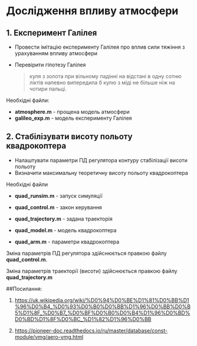 # Дослідження впливу атмосфери

## 1. Експеримент Галілея

- Провести імітацію експерименту Галілея про вплив сили тяжіння з урахуванням впливу атмосфери

- Перевірити гіпотезу Галілея

    >  куля з золота при вільному падінні на відстані в одну сотню ліктів напевно випередила б кулю з міді не більше ніж на чотири пальці. 

Необхідні файли:
   
- **atmosphere.m** - прощена модель атмосфери
- **galileo_exp.m** - модель експерименту Галілея

## 2. Стабілізувати висоту польоту квадрокоптера

- Налаштувати параметри ПД регулятора контуру стабілізації висоти польоту
- Визначити максимальну теоретичну висоту польоту квадрокоптера

Необхідні файли

- **quad_runsim.m** - запуск симуляції

- **quad_control.m** - закон керування

- **quad_trajectory.m** - задана траекторія

- **quad_model.m** - модель квадрокоптера
    
- **quad_arm.m** - параметри квадрокоптера
    
Зміна параметрів ПД регулятора здійснюється правкою файлу **quad_control.m**.
    
Зміна параметрів траекторії (висоти) здійснюється правкою файлу **quad_trajectory.m**

##Посилання:

1. https://uk.wikipedia.org/wiki/%D0%94%D0%BE%D1%81%D0%BB%D1%96%D0%B4_%D0%93%D0%B0%D0%BB%D1%96%D0%BB%D0%B5%D1%8F_%D0%B7_%D0%BF%D0%B0%D0%B4%D1%96%D0%BD%D0%BD%D1%8F%D0%BC_%D1%82%D1%96%D0%BB


2. https://pioneer-doc.readthedocs.io/ru/master/database/const-module/vmg/aero-vmg.html





